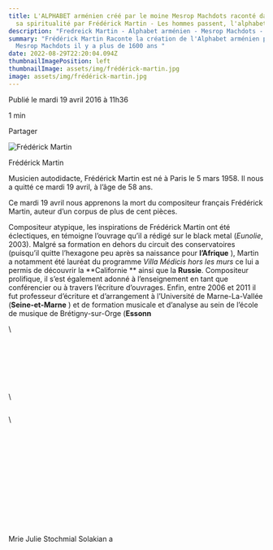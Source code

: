 ```yaml
---
title: L'ALPHABET arménien créé par le moine Mesrop Machdots raconté dans toute
  sa spiritualité par Frédérick Martin - Les hommes passent, l'alphabet reste.
description: "Fredreick Martin - Alphabet arménien - Mesrop Machdots - "
summary: "Frédérick Martin Raconte la création de l'Alphabet arménien par Saint
  Mesrop Machdots il y a plus de 1600 ans "
date: 2022-08-29T22:20:04.094Z
thumbnailImagePosition: left
thumbnailImage: assets/img/frédérick-martin.jpg
image: assets/img/frédérick-martin.jpg
---
```

<!--StartFragment-->

Publié le mardi 19 avril 2016 à 11h36

1 min

Partager

![Frédérick Martin](https://www.radiofrance.fr/s3/cruiser-production/2016/04/71c1f107-990b-47c9-9efa-4d690bfb5c36/870x489_frederick_martin.jpg)

Frédérick Martin

Musicien autodidacte, Frédérick Martin est né à Paris le 5 mars 1958. Il nous a quitté ce mardi 19 avril, à l’âge de 58 ans.

Ce mardi 19 avril nous apprenons la mort du compositeur français Frédérick Martin, auteur d’un corpus de plus de cent pièces.

Compositeur atypique, les inspirations de Frédérick Martin ont été éclectiques, en témoigne l’ouvrage qu’il a rédigé sur le black metal (*Eunolie*, 2003). Malgré sa formation en dehors du circuit des conservatoires (puisqu’il quitte l’hexagone peu après sa naissance pour **l’Afrique** ), Martin a notamment été lauréat du programme *Villa Médicis hors les murs* ce lui a permis de découvrir la \*\*Californie \*\* ainsi que la **Russie**. Compositeur prolifique, il s’est également adonné à l’enseignement en tant que conférencier ou à travers l’écriture d’ouvrages. Enfin, entre 2006 et 2011 il fut professeur d’écriture et d’arrangement à l’Université de Marne-La-Vallée (**Seine-et-Marne** ) et de formation musicale et d’analyse au sein de l’école de musique de Brétigny-sur-Orge (**Essonn**

<!--EndFragment-->\
\
\
\
\
\
\
\
<!--StartFragment-->

```

```

<!--EndFragment-->\
\
\
\
\
\
\
\
\
\
\
\
\
Mrie Julie Stochmial Solakian a